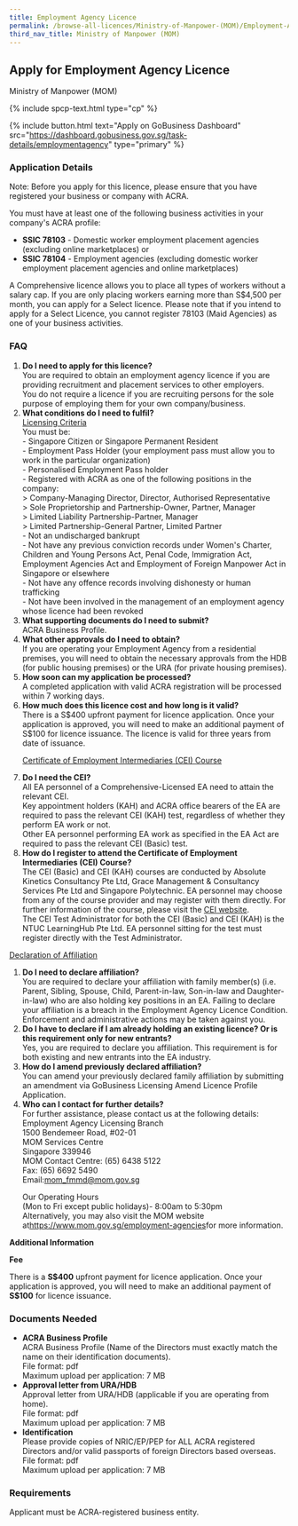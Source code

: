 ```yaml
---
title: Employment Agency Licence
permalink: /browse-all-licences/Ministry-of-Manpower-(MOM)/Employment-Agency-Licence
third_nav_title: Ministry of Manpower (MOM)
---
```


## Apply for Employment Agency Licence

Ministry of Manpower (MOM)

{% include spcp-text.html type="cp" %}

{% include button.html text="Apply on GoBusiness Dashboard" src="https://dashboard.gobusiness.gov.sg/task-details/employmentagency" type="primary" %}

<H3>Application Details</H3>

<p>Note: Before you apply for this licence, please ensure that you have registered your business or company with ACRA.</p>
<p>You must have at least one of the following business activities in your company's ACRA profile:</p>
<ul>
    <li><strong>SSIC 78103</strong> - Domestic worker employment placement agencies (excluding online marketplaces) or</li>
    <li><strong>SSIC 78104</strong> - Employment agencies (excluding domestic worker employment placement agencies and online marketplaces)</li>
</ul>
<p>A Comprehensive licence allows you to place all types of workers without a salary cap. If you are only placing workers earning more than S$4,500 per month, you can apply for a Select licence. Please note that if you intend to apply for a Select Licence, you cannot register 78103 (Maid Agencies) as one of your business activities.</p>
<H3>FAQ</H3>
<OL>
<li><Strong>Do I need to apply for this licence?</Strong><br>
You are required to obtain an employment agency licence if you are providing recruitment and placement services to other employers.<br>
You do not require a licence if you are recruiting persons for the sole purpose of employing them for your own company/business.</li>
<li><Strong>What conditions do I need to fulfil?</Strong><br>
<u>Licensing Criteria</u><br>
You must be:<br>
- Singapore Citizen or Singapore Permanent Resident<br>
- Employment Pass Holder (your employment pass must allow you to work in the particular organization)<br>
- Personalised Employment Pass holder<br>
- Registered with ACRA as one of the following positions in the company:<br>
> Company-Managing Director, Director, Authorised Representative<br>
> Sole Proprietorship and Partnership-Owner, Partner, Manager<br>
> Limited Liability Partnership-Partner, Manager<br>
> Limited Partnership-General Partner, Limited Partner<br>
- Not an undischarged bankrupt<br>
- Not have any previous conviction records under Women's Charter, Children and Young Persons Act, Penal Code, Immigration Act, Employment Agencies Act and Employment of Foreign Manpower Act in Singapore or elsewhere<br>
- Not have any offence records involving dishonesty or human trafficking<br>
- Not have been involved in the management of an employment agency whose licence had been revoked</li>
<li><Strong>What supporting documents do I need to submit?</Strong><br>
ACRA Business Profile.</li>
<li><Strong>What other approvals do I need to obtain?</Strong><br>
If you are operating your Employment Agency from a residential premises, you will need to obtain the necessary approvals from the HDB (for public housing premises) or the URA (for private housing premises).</li>
<li><Strong>How soon can my application be processed?</Strong><br>
A completed application with valid ACRA registration will be processed within 7 working days.</li>
<li><Strong>How much does this licence cost and how long is it valid?</Strong><br>
There is a S$400 upfront payment for licence application. Once your application is approved, you will need to make an additional payment of S$100 for licence issuance. The licence is valid for three years from date of issuance.</li>
<p><u>Certificate of Employment Intermediaries (CEI) Course</u></p>
<li><Strong>Do I need the CEI?</Strong><br>
All EA personnel of a Comprehensive-Licensed EA need to attain the relevant CEI.<br>
Key appointment holders (KAH) and ACRA office bearers of the EA are required to pass the relevant CEI (KAH) test, regardless of whether they perform EA work or not.<br>
Other EA personnel performing EA work as specified in the EA Act are required to pass the relevant CEI (Basic) test.</li>
<li><Strong>How do I register to attend the Certificate of Employment Intermediaries (CEI) Course?</Strong><br>
The CEI (Basic) and CEI (KAH) courses are conducted by Absolute Kinetics Consultancy Pte Ltd, Grace Management & Consultancy Services Pte Ltd and Singapore Polytechnic. EA personnel may choose from any of the course provider and may register with them directly. For further information of the course, please visit the <a href="http://www.mom.gov.sg/foreign-manpower/employment-agencies/Pages/CEI.aspx" target="_blank" rel="noopener">CEI website</a>.<br>
The CEI Test Administrator for both the CEI (Basic) and CEI (KAH) is the NTUC LearningHub Pte Ltd. EA personnel sitting for the test must register directly with the Test Administrator.</li>
</ol> 
<p><u>Declaration of Affiliation</u></p>
<ol>
<li><Strong>Do I need to declare affiliation?</Strong><br>
You are required to declare your affiliation with family member(s) (i.e. Parent, Sibling, Spouse, Child, Parent-in-law, Son-in-law and Daughter-in-law) who are also holding key positions in an EA. Failing to declare your affiliation is a breach in the Employment Agency Licence Condition. Enforcement and administrative actions may be taken against you.</li>
<li><Strong>Do I have to declare if I am already holding an existing licence? Or is this requirement only for new entrants?</Strong><br>
Yes, you are required to declare you affiliation. This requirement is for both existing and new entrants into the EA industry.</li>
<li><Strong>How do I amend previously declared affiliation?</Strong><br>
You can amend your previously declared family affiliation by submitting an amendment via GoBusiness Licensing Amend Licence Profile Application.</li>
<li><Strong>Who can I contact for further details?</Strong><br>
For further assistance, please contact us at the following details:<br>
Employment Agency Licensing Branch<br>
1500 Bendemeer Road, #02-01<br>
MOM Services Centre<br>
Singapore 339946<br>
MOM Contact Centre: (65) 6438 5122<br>
Fax: (65) 6692 5490<br>
Email:<a href="mailto:mom_fmmd@mom.gov.sg">mom_fmmd@mom.gov.sg</a>
<p>Our Operating Hours<br>
(Mon to Fri except public holidays)- 8:00am to 5:30pm<br>
Alternatively, you may also visit the MOM website at<a href="https://www.mom.gov.sg/employment-agencies" target="_blank" rel="noopener">https://www.mom.gov.sg/employment-agencies</a>for more information.</p></li>
</ol>

<strong>Additional Information</strong>

<p><strong>Fee</strong></p>
<p>There is a <strong>S$400</strong> upfront payment for licence application. Once your application is approved, you will need to make an additional payment of <strong>S$100</strong> for licence issuance.</p>

<H3>Documents Needed</H3>

<ul>
<li><strong>ACRA Business Profile</strong><br>
ACRA Business Profile (Name of the Directors must exactly match the name on their identification documents).<br>
File format: pdf<br>
Maximum upload per application: 7 MB</li>
<li><strong>Approval letter from URA/HDB</strong><br>
Approval letter from URA/HDB (applicable if you are operating from home).<br>
File format: pdf<br>
Maximum upload per application: 7 MB</li>
<li><strong>Identification</strong><br>
Please provide copies of NRIC/EP/PEP for ALL ACRA registered Directors and/or valid passports of foreign Directors based overseas.<br>
File format: pdf<br>
Maximum upload per application: 7 MB</li>
</ul>

<H3>Requirements</H3>

<p>Applicant must be ACRA-registered business entity.</p>

